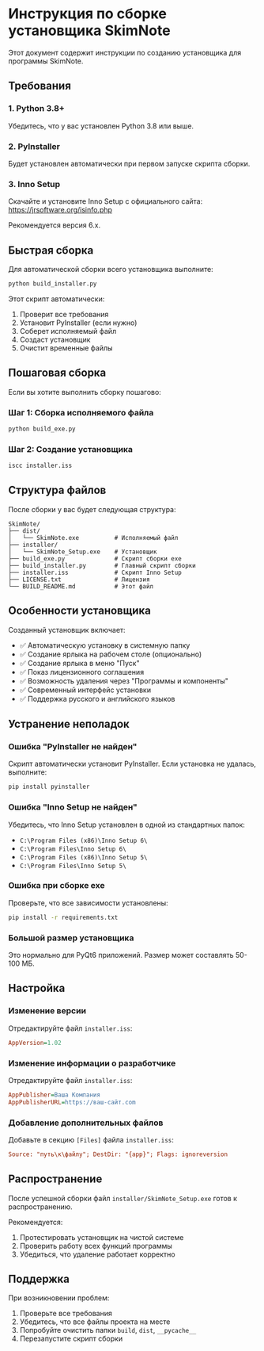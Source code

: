 # Инструкция по сборке установщика SkimNote

Этот документ содержит инструкции по созданию установщика для программы SkimNote.

## Требования

### 1. Python 3.8+
Убедитесь, что у вас установлен Python 3.8 или выше.

### 2. PyInstaller
Будет установлен автоматически при первом запуске скрипта сборки.

### 3. Inno Setup
Скачайте и установите Inno Setup с официального сайта:
https://jrsoftware.org/isinfo.php

Рекомендуется версия 6.x.

## Быстрая сборка

Для автоматической сборки всего установщика выполните:

```bash
python build_installer.py
```

Этот скрипт автоматически:
1. Проверит все требования
2. Установит PyInstaller (если нужно)
3. Соберет исполняемый файл
4. Создаст установщик
5. Очистит временные файлы

## Пошаговая сборка

Если вы хотите выполнить сборку пошагово:

### Шаг 1: Сборка исполняемого файла
```bash
python build_exe.py
```

### Шаг 2: Создание установщика
```bash
iscc installer.iss
```

## Структура файлов

После сборки у вас будет следующая структура:

```
SkimNote/
├── dist/
│   └── SkimNote.exe          # Исполняемый файл
├── installer/
│   └── SkimNote_Setup.exe    # Установщик
├── build_exe.py              # Скрипт сборки exe
├── build_installer.py        # Главный скрипт сборки
├── installer.iss             # Скрипт Inno Setup
├── LICENSE.txt               # Лицензия
└── BUILD_README.md           # Этот файл
```

## Особенности установщика

Созданный установщик включает:

- ✅ Автоматическую установку в системную папку
- ✅ Создание ярлыка на рабочем столе (опционально)
- ✅ Создание ярлыка в меню "Пуск"
- ✅ Показ лицензионного соглашения
- ✅ Возможность удаления через "Программы и компоненты"
- ✅ Современный интерфейс установки
- ✅ Поддержка русского и английского языков

## Устранение неполадок

### Ошибка "PyInstaller не найден"
Скрипт автоматически установит PyInstaller. Если установка не удалась, выполните:
```bash
pip install pyinstaller
```

### Ошибка "Inno Setup не найден"
Убедитесь, что Inno Setup установлен в одной из стандартных папок:
- `C:\Program Files (x86)\Inno Setup 6\`
- `C:\Program Files\Inno Setup 6\`
- `C:\Program Files (x86)\Inno Setup 5\`
- `C:\Program Files\Inno Setup 5\`

### Ошибка при сборке exe
Проверьте, что все зависимости установлены:
```bash
pip install -r requirements.txt
```

### Большой размер установщика
Это нормально для PyQt6 приложений. Размер может составлять 50-100 МБ.

## Настройка

### Изменение версии
Отредактируйте файл `installer.iss`:
```ini
AppVersion=1.02
```

### Изменение информации о разработчике
Отредактируйте файл `installer.iss`:
```ini
AppPublisher=Ваша Компания
AppPublisherURL=https://ваш-сайт.com
```

### Добавление дополнительных файлов
Добавьте в секцию `[Files]` файла `installer.iss`:
```ini
Source: "путь\к\файлу"; DestDir: "{app}"; Flags: ignoreversion
```

## Распространение

После успешной сборки файл `installer/SkimNote_Setup.exe` готов к распространению.

Рекомендуется:
1. Протестировать установщик на чистой системе
2. Проверить работу всех функций программы
3. Убедиться, что удаление работает корректно

## Поддержка

При возникновении проблем:
1. Проверьте все требования
2. Убедитесь, что все файлы проекта на месте
3. Попробуйте очистить папки `build`, `dist`, `__pycache__`
4. Перезапустите скрипт сборки 